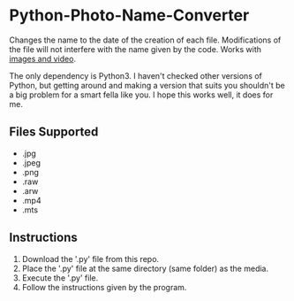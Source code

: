 # Python-Photo-Name-Converter
Changes the name to the date of the creation of each file. Modifications of the file will not interfere with the name given by the code. Works with [images and video](#files-supported).

The only dependency is Python3. I haven't checked other versions of Python, but getting around and making a version that suits you shouldn't be a big problem for a smart fella like you.
I hope this works well, it does for me.

## Files Supported

*  .jpg
*  .jpeg
*  .png
*  .raw
*  .arw
*  .mp4
*  .mts


## Instructions

1) Download the '.py' file from this repo.
2) Place the '.py' file at the same directory (same folder) as the media.
3) Execute the '.py' file.
4) Follow the instructions given by the program.
